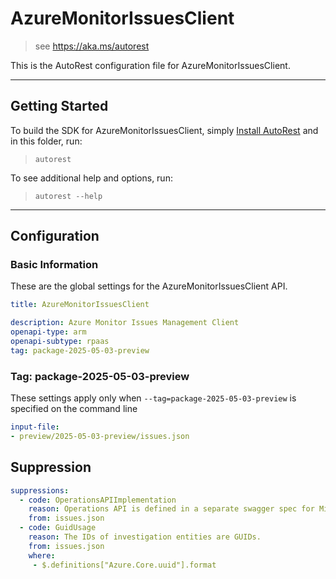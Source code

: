 # AzureMonitorIssuesClient

> see https://aka.ms/autorest

This is the AutoRest configuration file for AzureMonitorIssuesClient.

---

## Getting Started

To build the SDK for AzureMonitorIssuesClient, simply [Install AutoRest](https://aka.ms/autorest/install) and in this folder, run:

> `autorest`

To see additional help and options, run:

> `autorest --help`

---

## Configuration

### Basic Information

These are the global settings for the AzureMonitorIssuesClient API.

``` yaml !$(python) || !$(track2)
title: AzureMonitorIssuesClient
```

``` yaml
description: Azure Monitor Issues Management Client
openapi-type: arm
openapi-subtype: rpaas
tag: package-2025-05-03-preview
```

### Tag: package-2025-05-03-preview

These settings apply only when `--tag=package-2025-05-03-preview` is specified on the command line

``` yaml $(tag) == 'package-2025-05-03-preview'
input-file:
- preview/2025-05-03-preview/issues.json
```

## Suppression

``` yaml
suppressions:
  - code: OperationsAPIImplementation
    reason: Operations API is defined in a separate swagger spec for Microsoft.Monitor namespace (https://github.com/Azure/azure-rest-api-specs/blob/master/specification/monitor/resource-manager/Microsoft.Monitor/Operations)
    from: issues.json
  - code: GuidUsage
    reason: The IDs of investigation entities are GUIDs.
    from: issues.json
    where:
     - $.definitions["Azure.Core.uuid"].format
```
